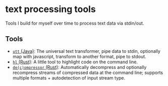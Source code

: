 # text processing tools

Tools I build for myself over time to process text data via stdin/out.

## Tools

- [`utt` (Java)](https://github.com/queer/utt): The universal text transformer, pipe data to stdin, optionally map with javascript, transform to another format, pipe to stdout.
- [`hl` (Rust)](https://github.com/queer/hl): A little tool to highlight code on the command line.
- [`de(c)ompressor` (Rust)](https://github.com/queer/decompressor): Automatically decompress and optionally recompress streams of compressed data at the command line; supports multiple formats + autodetection of input stream type.
